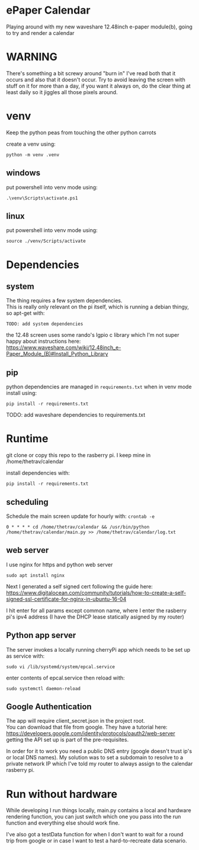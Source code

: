 # ePaper Calendar

Playing around with my new waveshare 12.48inch e-paper module(b), going to try and render a calendar

# WARNING

There's something a bit screwy around "burn in" I've read both that it occurs and also that it doesn't occur.  Try to avoid leaving the screen with stuff on it for more than a day, if you want it always on, do the clear thing at least daily so it jiggles all those pixels around.

# venv
Keep the python peas from touching the other python carrots

create a venv using:
```
python -m venv .venv
```

## windows
put powershell into venv mode using:
```
.\venv\Scripts\activate.ps1
```

## linux
put powershell into venv mode using:
```
source ./venv/Scripts/activate
```

# Dependencies


## system
The thing requires a few system dependencies.  
This is really only relevant on the pi itself, which is running a debian thingy, so apt-get with:
```
TODO: add system dependencies
```

the 12.48 screen uses some rando's lgpio c library which I'm not super happy about
instructions here:
https://www.waveshare.com/wiki/12.48inch_e-Paper_Module_(B)#Install_Python_Library

## pip
python dependencies are managed in `requirements.txt`
when in venv mode install using:
```
pip install -r requirements.txt
```
TODO: add waveshare dependencies to requirements.txt

# Runtime

git clone or copy this repo to the rasberry pi.  I keep mine in /home/thetrav/calendar

install dependencies with:
```
pip install -r requirements.txt
```

## scheduling
Schedule the main screen update for hourly with:
`crontab -e`

```
0 * * * * cd /home/thetrav/calendar && /usr/bin/python /home/thetrav/calendar/main.py >> /home/thetrav/calendar/log.txt
```

## web server
I use nginx for https and python web server

```
sudo apt install nginx
```

Next I generated a self signed cert following the guide here:
https://www.digitalocean.com/community/tutorials/how-to-create-a-self-signed-ssl-certificate-for-nginx-in-ubuntu-16-04

I hit enter for all params except common name, where I enter the rasberry pi's ipv4 address (I have the DHCP lease statically asigned by my router)


## Python app server
The server invokes a locally running cherryPi app which needs to be set up as service with:
```
sudo vi /lib/systemd/system/epcal.service
```
enter contents of epcal.service then reload with:

```
sudo systemctl daemon-reload
```

## Google Authentication

The app will require client_secret.json in the project root.  
You can download that file from google.
They have a tutorial here: https://developers.google.com/identity/protocols/oauth2/web-server
getting the API set up is part of the pre-requisites.

In order for it to work you need a public DNS entry (google doesn't trust ip's or local DNS names).
My solution was to set a subdomain to resolve to a private network IP which I've told my router to always assign to the calendar rasberry pi.

# Run without hardware

While developing I run things locally, main.py contains a local and hardware rendering function, you can just switch which one you pass into the run function and everything else should work fine.

I've also got a testData function for when I don't want to wait for a round trip from google or in case I want to test a hard-to-recreate data scenario.